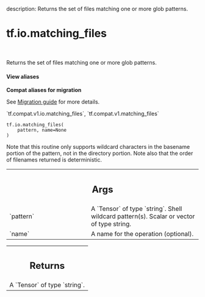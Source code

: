 description: Returns the set of files matching one or more glob patterns.

<div itemscope itemtype="http://developers.google.com/ReferenceObject">
<meta itemprop="name" content="tf.io.matching_files" />
<meta itemprop="path" content="Stable" />
</div>

# tf.io.matching_files

<!-- Insert buttons and diff -->

<table class="tfo-notebook-buttons tfo-api nocontent" align="left">

</table>



Returns the set of files matching one or more glob patterns.

<section class="expandable">
  <h4 class="showalways">View aliases</h4>
  <p>
<b>Compat aliases for migration</b>
<p>See
<a href="https://www.tensorflow.org/guide/migrate">Migration guide</a> for
more details.</p>
<p>`tf.compat.v1.io.matching_files`, `tf.compat.v1.matching_files`</p>
</p>
</section>

<pre class="devsite-click-to-copy prettyprint lang-py tfo-signature-link">
<code>tf.io.matching_files(
    pattern, name=None
)
</code></pre>



<!-- Placeholder for "Used in" -->

Note that this routine only supports wildcard characters in the
basename portion of the pattern, not in the directory portion.
Note also that the order of filenames returned is deterministic.

<!-- Tabular view -->
 <table class="responsive fixed orange">
<colgroup><col width="214px"><col></colgroup>
<tr><th colspan="2"><h2 class="add-link">Args</h2></th></tr>

<tr>
<td>
`pattern`
</td>
<td>
A `Tensor` of type `string`.
Shell wildcard pattern(s). Scalar or vector of type string.
</td>
</tr><tr>
<td>
`name`
</td>
<td>
A name for the operation (optional).
</td>
</tr>
</table>



<!-- Tabular view -->
 <table class="responsive fixed orange">
<colgroup><col width="214px"><col></colgroup>
<tr><th colspan="2"><h2 class="add-link">Returns</h2></th></tr>
<tr class="alt">
<td colspan="2">
A `Tensor` of type `string`.
</td>
</tr>

</table>

